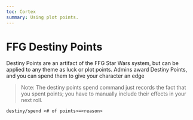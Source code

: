 ```yaml
---
toc: Cortex
summary: Using plot points.
---
```


# FFG Destiny Points

Destiny Points are an artifact of the FFG Star Wars system, but can be applied to any theme as luck or plot points.  Admins award Destiny Points, and you can spend them to give your character an edge 

> Note: The destiny points spend command just records the fact that you spent points; you have to manually include their effects in your next roll.

`destiny/spend <# of points>=<reason>`
